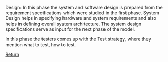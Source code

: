 
Design: In this phase the system and software design is prepared from the requirement specifications which were studied in the first phase. System Design helps in specifying hardware and system requirements and also helps in defining overall system architecture. The system design specifications serve as input for the next phase of the model.

In this phase the testers comes up with the Test strategy, where they mention what to test, how to test.

[Return](README.md)
